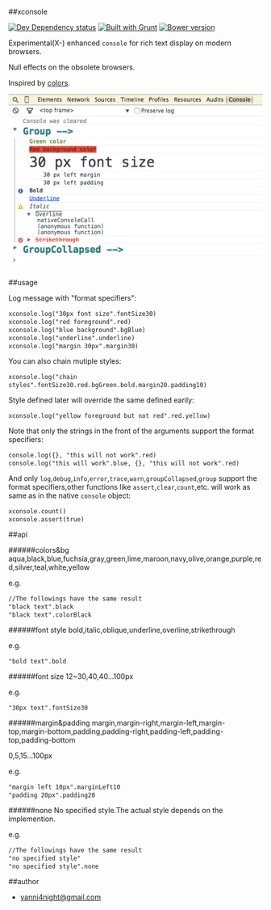 ##xconsole

[![Dev Dependency status][david-dm-dev-image]][david-dm-dev-url] [![Built with Grunt][grunt-image]][grunt-url] [![Bower version][bower-image]][bower-url]

Experimental(X-) enhanced `console` for rich text display on modern browsers.

Null effects on the obsolete browsers.

Inspired by [colors](https://www.npmjs.com/package/colors).

![preivew](preview.jpg)

##usage

Log message with "format specifiers":

    
    xconsole.log("30px font size".fontSize30)
    xconsole.log("red foreground".red)
    xconsole.log("blue background".bgBlue)
    xconsole.log("underline".underline)
    xconsole.log("margin 30px".margin30)

You can also chain mutiple styles:

    
    xconsole.log("chain styles".fontSize30.red.bgGreen.bold.margin20.padding10)

Style defined later will override the same defined earily:

    
    xconsole.log("yellow foreground but not red".red.yellow)

Note that only the strings in the front of the arguments support the format specifiers:

    
    console.log({}, "this will not work".red)
    console.log("this will work".blue, {}, "this will not work".red)

And only `log`,`debug`,`info`,`error`,`trace`,`warn`,`groupCollapsed`,`group` support the format specifiers,other functions like `assert`,`clear`,`count`,etc. will work as same as in the native `console` object:

    
    xconsole.count()
    xconsole.assert(true)


##api

######colors&bg
aqua,black,blue,fuchsia,gray,green,lime,maroon,navy,olive,orange,purple,red,silver,teal,white,yellow

e.g.
    
    //The followings have the same result
    "black text".black
    "black text".colorBlack

######font style
bold,italic,oblique,underline,overline,strikethrough

e.g.
    
    "bold text".bold

######font size
12~30,40,40...100px

e.g.
    
    "30px text".fontSize30

######margin&padding
margin,margin-right,margin-left,margin-top,margin-bottom,padding,padding-right,padding-left,padding-top,padding-bottom

0,5,15...100px

e.g.
    
    "margin left 10px".marginLeft10
    "padding 20px".padding20

######none
No specified style.The actual style depends on the implemention.

e.g.
    
    //The followings have the same result
    "no specified style"
    "no specified style".none


##author
 - <yanni4night@gmail.com>

[david-dm-dev-url]:https://david-dm.org/yanni4night/xconsole#info=devDependencies
[david-dm-dev-image]:https://david-dm.org/yanni4night/xconsole/dev-status.svg
[grunt-url]:http://gruntjs.com/
[grunt-image]: https://cdn.gruntjs.com/builtwith.png
[bower-url]:http://badge.fury.io/bo/xconsole
[bower-image]: https://badge.fury.io/bo/xconsole.svg